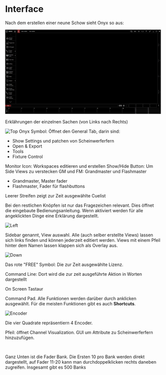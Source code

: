 # Interface

Nach dem erstellen einer neune Schow sieht Onyx so aus:

![Sidebar](Pics/3_Interface.PNG)

Erklährungen der einzelnen Sachen (von Links nach Rechts)

![Top](Pics/../../Pics/3_Top.PNG)
Onyx Symbol: Öffnet den General Tab, darin sind:
* Show Settings und patchen von Scheinwerferfern
* Open & Export 
* Tools
* Fixture Control

Monitor Icon: Workspaces editieren und erstellen
Show/Hide Button: Um Side Views zu verstecken
GM und FM: Grandmaster und Flashmaster
* Grandmaster, Master fader 
* Flashmaster, Fader für flashbuttons

Leerer Streifen zeigt zur Zeit ausgewählte Cuelist

Bei den restlichen Knöpfen ist nur das Fragezeichen relevant. Dies öffnet die eingebaute Bedienungsanleitung. Wenn aktiviert werden für alle angeklickten Dinge eine Erklärung dargestellt.

![Left](Pics/../../Pics/3_Left.PNG)

Sidebar genannt,
View auswahl. Alle (auch selber erstellte Views) lassen sich links finden und können jederzeit editiert werden. Views mit einem Pfeil hinter dem Namen lassen klappen sich als Overlay aus.

![Down](Pics/../../Pics/3_Down.PNG) 

Das rote "FREE" Symbol: Die zur Zeit ausgewählte Lizenz.

Command Line: Dort wird die zur zeit ausgeführte Aktion in Worten dargestellt

On Screen Tastaur

Command Pad. Alle Funktionen werden darüber durch anklicken ausgewählt. Für die meisten Funktionen gibt es auch **Shortcuts**.

![Encoder](Pics/../../Pics/3_Encoder.png)

Die vier Quadrate repräsentiern 4 Encoder. 

Pfeil: öffnet Channel Visualization. GUI um Attribute zu Scheinwerferfern hinzuzufügen. 

<br>

Ganz Unten ist die Fader Bank. Die Ersten 10 pro Bank werden direkt dargestellt, auf Fader 11-20 kann man durchdoppelklicken rechts daneben zugreifen.
Insgesamt gibt es 500 Banks

#


